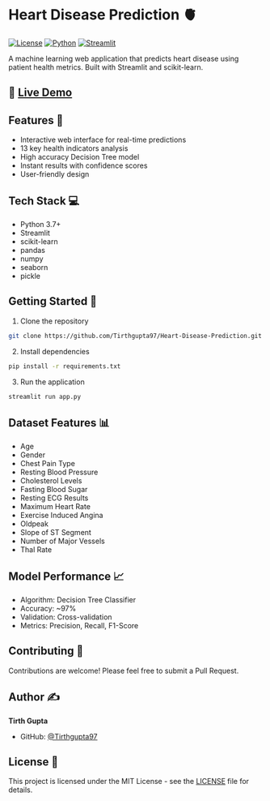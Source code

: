 # Heart Disease Prediction 🫀

[![License](https://img.shields.io/badge/License-MIT-blue.svg)](LICENSE)
[![Python](https://img.shields.io/badge/Python-3.7%2B-blue)](https://www.python.org/)
[![Streamlit](https://img.shields.io/badge/Streamlit-1.28.2-red)](https://streamlit.io/)

A machine learning web application that predicts heart disease using patient health metrics. Built with Streamlit and scikit-learn.

## 🔴 [Live Demo](https://heart-disease-prediction-tirthgupta97.streamlit.app/)

## Features 🌟

- Interactive web interface for real-time predictions
- 13 key health indicators analysis
- High accuracy Decision Tree model
- Instant results with confidence scores
- User-friendly design

## Tech Stack 💻

- Python 3.7+
- Streamlit
- scikit-learn
- pandas
- numpy
- seaborn
- pickle

## Getting Started 🚀

1. Clone the repository
```bash
git clone https://github.com/Tirthgupta97/Heart-Disease-Prediction.git
```

2. Install dependencies
```bash
pip install -r requirements.txt
```

3. Run the application
```bash
streamlit run app.py
```

## Dataset Features 📊

- Age
- Gender
- Chest Pain Type
- Resting Blood Pressure
- Cholesterol Levels
- Fasting Blood Sugar
- Resting ECG Results
- Maximum Heart Rate
- Exercise Induced Angina
- Oldpeak
- Slope of ST Segment
- Number of Major Vessels
- Thal Rate

## Model Performance 📈

- Algorithm: Decision Tree Classifier
- Accuracy: ~97%
- Validation: Cross-validation
- Metrics: Precision, Recall, F1-Score

## Contributing 🤝

Contributions are welcome! Please feel free to submit a Pull Request.

## Author ✍️

**Tirth Gupta**
- GitHub: [@Tirthgupta97](https://github.com/Tirthgupta97)

## License 📄

This project is licensed under the MIT License - see the [LICENSE](LICENSE) file for details.